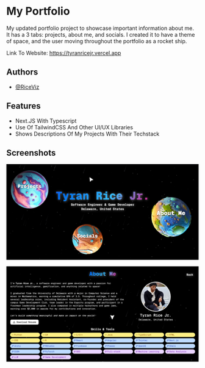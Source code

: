 # My Portfolio

My updated portfolio project to showcase important information about me. It has a 3 tabs: projects, about me, and socials. I created it to have a theme of space, and the user moving throughout the portfolio as a rocket ship.

Link To Website: <https://tyranricejr.vercel.app>

## Authors

- [@RiceViz](https://www.github.com/RiceViz)

## Features

- Next.JS With Typescript
- Use Of TailwindCSS And Other UI/UX Libraries
- Shows Descriptions Of My Projects With Their Techstack

## Screenshots

![Portfolio Main Screen](/images/portfolio1.png "Portfolio Main Screen")

![Portfolio About Me Screen](/images/portfolio2.png "Portfolio About Me Screen")
